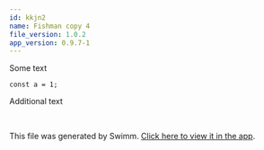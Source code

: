 ```yaml
---
id: kkjn2
name: Fishman copy 4
file_version: 1.0.2
app_version: 0.9.7-1
---
```


Some text

`const a = 1;`

Additional text




<br/>

This file was generated by Swimm. [Click here to view it in the app](http://localhost:5001/repos/Z2l0aHViJTNBJTNBVGVzdFJlcG8xJTNBJTNBU2hhdWxBbXJhblM=/docs/kkjn2).